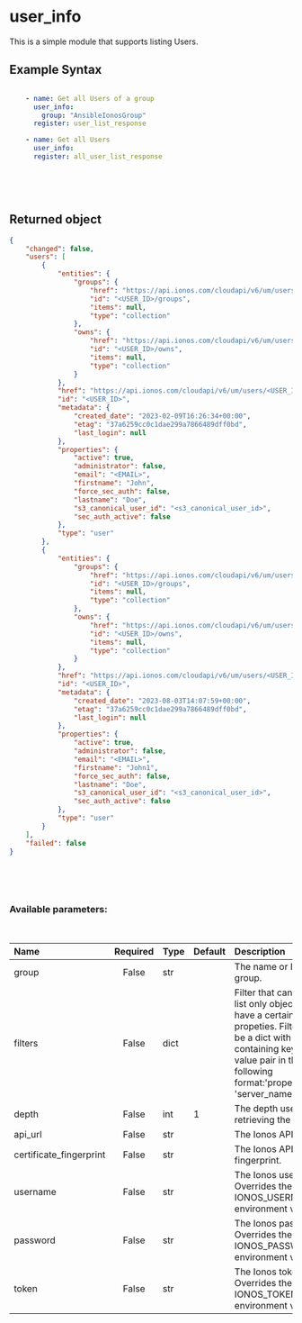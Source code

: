 # user_info

This is a simple module that supports listing Users.

## Example Syntax


```yaml

    - name: Get all Users of a group
      user_info:
        group: "AnsibleIonosGroup"
      register: user_list_response

    - name: Get all Users
      user_info:
      register: all_user_list_response

```

&nbsp;

&nbsp;
## Returned object
```json
{
    "changed": false,
    "users": [
        {
            "entities": {
                "groups": {
                    "href": "https://api.ionos.com/cloudapi/v6/um/users/<USER_ID>/groups",
                    "id": "<USER_ID>/groups",
                    "items": null,
                    "type": "collection"
                },
                "owns": {
                    "href": "https://api.ionos.com/cloudapi/v6/um/users/<USER_ID>/owns",
                    "id": "<USER_ID>/owns",
                    "items": null,
                    "type": "collection"
                }
            },
            "href": "https://api.ionos.com/cloudapi/v6/um/users/<USER_ID>",
            "id": "<USER_ID>",
            "metadata": {
                "created_date": "2023-02-09T16:26:34+00:00",
                "etag": "37a6259cc0c1dae299a7866489dff0bd",
                "last_login": null
            },
            "properties": {
                "active": true,
                "administrator": false,
                "email": "<EMAIL>",
                "firstname": "John",
                "force_sec_auth": false,
                "lastname": "Doe",
                "s3_canonical_user_id": "<s3_canonical_user_id>",
                "sec_auth_active": false
            },
            "type": "user"
        },
        {
            "entities": {
                "groups": {
                    "href": "https://api.ionos.com/cloudapi/v6/um/users/<USER_ID>/groups",
                    "id": "<USER_ID>/groups",
                    "items": null,
                    "type": "collection"
                },
                "owns": {
                    "href": "https://api.ionos.com/cloudapi/v6/um/users/<USER_ID>/owns",
                    "id": "<USER_ID>/owns",
                    "items": null,
                    "type": "collection"
                }
            },
            "href": "https://api.ionos.com/cloudapi/v6/um/users/<USER_ID>",
            "id": "<USER_ID>",
            "metadata": {
                "created_date": "2023-08-03T14:07:59+00:00",
                "etag": "37a6259cc0c1dae299a7866489dff0bd",
                "last_login": null
            },
            "properties": {
                "active": true,
                "administrator": false,
                "email": "<EMAIL>",
                "firstname": "John1",
                "force_sec_auth": false,
                "lastname": "Doe",
                "s3_canonical_user_id": "<s3_canonical_user_id>",
                "sec_auth_active": false
            },
            "type": "user"
        }
    ],
    "failed": false
}

```

&nbsp;

&nbsp;
### Available parameters:
&nbsp;

| Name | Required | Type | Default | Description |
| :--- | :---: | :--- | :--- | :--- |
| group | False | str |  | The name or ID of the group. |
| filters | False | dict |  | Filter that can be used to list only objects which have a certain set of propeties. Filters should be a dict with a key containing keys and value pair in the following format:'properties.name': 'server_name' |
| depth | False | int | 1 | The depth used when retrieving the items. |
| api_url | False | str |  | The Ionos API base URL. |
| certificate_fingerprint | False | str |  | The Ionos API certificate fingerprint. |
| username | False | str |  | The Ionos username. Overrides the IONOS_USERNAME environment variable. |
| password | False | str |  | The Ionos password. Overrides the IONOS_PASSWORD environment variable. |
| token | False | str |  | The Ionos token. Overrides the IONOS_TOKEN environment variable. |
